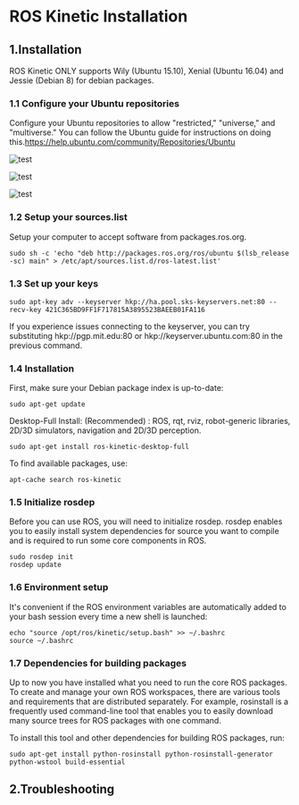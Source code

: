 # ROS Kinetic Installation

## 1.Installation
ROS Kinetic ONLY supports Wily (Ubuntu 15.10), Xenial (Ubuntu 16.04) and Jessie (Debian 8) for debian packages.
### 1.1 Configure your Ubuntu repositories
Configure your Ubuntu repositories to allow "restricted," "universe," and "multiverse." You can follow the Ubuntu guide for instructions on doing this.https://help.ubuntu.com/community/Repositories/Ubuntu

![test](..\img\3.1.jpg)

![test](..\img\3.2.jpg)

![test](..\img\3.3.jpg)

### 1.2 Setup your sources.list
Setup your computer to accept software from packages.ros.org.
```shell
sudo sh -c 'echo "deb http://packages.ros.org/ros/ubuntu $(lsb_release -sc) main" > /etc/apt/sources.list.d/ros-latest.list'
```
### 1.3 Set up your keys
```shell
sudo apt-key adv --keyserver hkp://ha.pool.sks-keyservers.net:80 --recv-key 421C365BD9FF1F717815A3895523BAEEB01FA116
```
If you experience issues connecting to the keyserver, you can try substituting hkp://pgp.mit.edu:80 or hkp://keyserver.ubuntu.com:80 in the previous command.
### 1.4 Installation
First, make sure your Debian package index is up-to-date:
```shell
sudo apt-get update
```
Desktop-Full Install: (Recommended) : ROS, rqt, rviz, robot-generic libraries, 2D/3D simulators, navigation and 2D/3D perception.
```shell
sudo apt-get install ros-kinetic-desktop-full
```
To find available packages, use:
```shell
apt-cache search ros-kinetic
```
### 1.5 Initialize rosdep
Before you can use ROS, you will need to initialize rosdep. rosdep enables you to easily install system dependencies for source you want to compile and is required to run some core components in ROS.
```shell
sudo rosdep init
rosdep update
```
### 1.6 Environment setup
It's convenient if the ROS environment variables are automatically added to your bash session every time a new shell is launched:
```shell
echo "source /opt/ros/kinetic/setup.bash" >> ~/.bashrc
source ~/.bashrc
```
### 1.7 Dependencies for building packages
Up to now you have installed what you need to run the core ROS packages. To create and manage your own ROS workspaces, there are various tools and requirements that are distributed separately. For example, rosinstall is a frequently used command-line tool that enables you to easily download many source trees for ROS packages with one command.

To install this tool and other dependencies for building ROS packages, run:
```shell
sudo apt-get install python-rosinstall python-rosinstall-generator python-wstool build-essential
```
## 2.Troubleshooting
